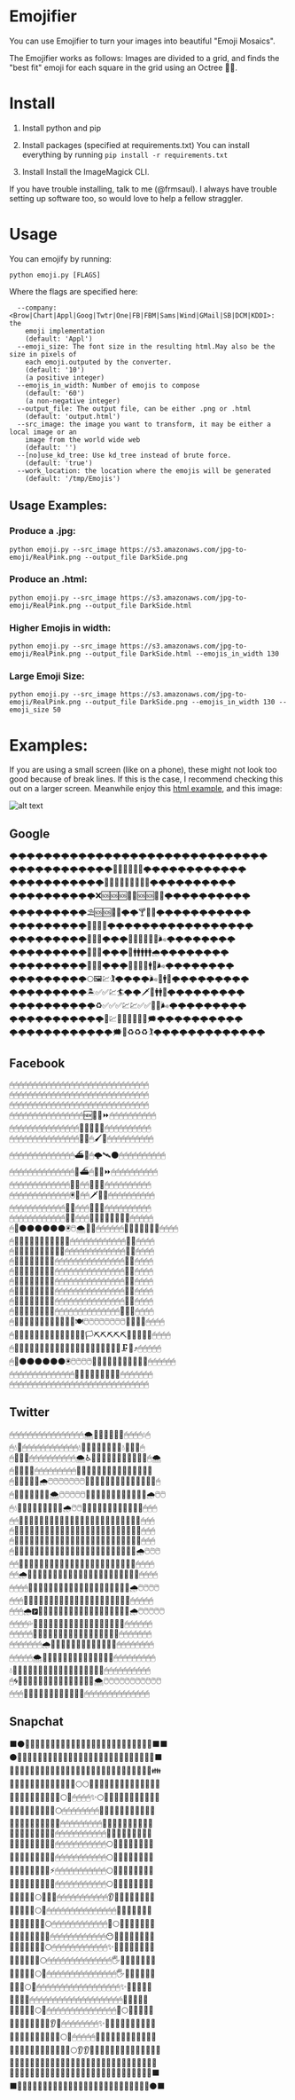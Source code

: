 # Emojifier
You can use Emojifier to turn your images into beautiful "Emoji Mosaics".

The Emojifier works as follows: Images are divided to a grid, and finds the "best fit" emoji for each square in the grid using an Octree 🐙🌲.

# Install

1. Install python and pip

2. Install packages (specified at requirements.txt)
   You can install everything by running ```pip install -r requirements.txt```

3. Install Install the ImageMagick CLI.

If you have trouble installing, talk to me (@frmsaul). I always have trouble
setting up software too, so would love to help a fellow straggler. 

# Usage
You can emojify by running:

```python emoji.py [FLAGS]```

Where the flags are specified here:
```
  --company: <Brow|Chart|Appl|Goog|Twtr|One|FB|FBM|Sams|Wind|GMail|SB|DCM|KDDI>: the
    emoji implementation
    (default: 'Appl')
  --emoji_size: The font size in the resulting html.May also be the size in pixels of
    each emoji.outputed by the converter.
    (default: '10')
    (a positive integer)
  --emojis_in_width: Number of emojis to compose
    (default: '60')
    (a non-negative integer)
  --output_file: The output file, can be either .png or .html
    (default: 'output.html')
  --src_image: the image you want to transform, it may be either a local image or an
    image from the world wide web
    (default: '')
  --[no]use_kd_tree: Use kd_tree instead of brute force.
    (default: 'true')
  --work_location: the location where the emojis will be generated
    (default: '/tmp/Emojis')
```
## Usage Examples:

### Produce a .jpg:

```python emoji.py --src_image https://s3.amazonaws.com/jpg-to-emoji/RealPink.png --output_file DarkSide.png```

### Produce an .html:

```python emoji.py --src_image https://s3.amazonaws.com/jpg-to-emoji/RealPink.png --output_file DarkSide.html```

### Higher Emojis in width:

```python emoji.py --src_image https://s3.amazonaws.com/jpg-to-emoji/RealPink.png --output_file DarkSide.html --emojis_in_width 130```

### Large Emoji Size:

```python emoji.py --src_image https://s3.amazonaws.com/jpg-to-emoji/RealPink.png --output_file DarkSide.png --emojis_in_width 130 --emoji_size 50```

# Examples: 
If you are using a small screen (like on a phone), these might not look too good because of break lines. If this is the case, I recommend checking this out on a larger screen. Meanwhile enjoy this [html example](https://s3.amazonaws.com/jpg-to-emoji/like.html), and this image:

![alt text](https://s3.amazonaws.com/jpg-to-emoji/smile.png "Warhol soup can")

## Google 
🌩🌩🌩🌩🌩🌩🌩🌩🌩🌩🌩🌩🌩🌩🌩🌩🌩🌩🌩🌩🌩🌩🌩🌩🌩🌩🌩🌩🌩🌩  
🌩🌩🌩🌩🌩🌩🌩🌩🌩🌩🌩🌩🐖🚨🌺🌺❌📌🌩🌩🌩🌩🌩🌩🌩🌩🌩🌩🌩🌩  
🌩🌩🌩🌩🌩🌩🌩🌩🌩🌩🌩📮🆘🆘🆘🆘🆘🆘🔴💉🌩🌩🌩🌩🌩🌩🌩🌩🌩🌩  
🌩🌩🌩🌩🌩🌩🌩🌩🌩🌩❌🆘🆘🆘🔴🔴🆘🆘🌺💭🌩🌩🌩🌩🌩🌩🌩🌩🌩🌩  
🌩🌩🌩🌩🌩🌩🌩🌩🌩⛱🆘🆘🔴🐖🌩🌩🍸🚫💭🌩🌩🌩🌩🌩🌩🌩🌩🌩🌩🌩  
🌩🌩🌩🌩🌩🌩🌩🌩🌩📴📳🆘🔖🌩🌩🌩🌩🌩🌩🌩🌩🌩🌩🌩🌩🌩🌩🌩🌩🌩  
🌩🌩🌩🌩🌩🌩🌩🌩🌩📳📳🤗🌩🌩🌩💙💙💙💙💙💙🌬🌩🌩🌩🌩🌩🌩🌩🌩  
🌩🌩🌩🌩🌩🌩🌩🌩🌩📳📳🤔🌩🌩🌩🛄🚹🚹🚹🚹🚹🌧🌩🌩🌩🌩🌩🌩🌩🌩  
🌩🌩🌩🌩🌩🌩🌩🌩🌩📳📳👩🌩🌩🌩💙💙💙🛄🚹🛂🌬🌩🌩🌩🌩🌩🌩🌩🌩  
🌩🌩🌩🌩🌩🌩🌩🌩🌩🌕🖼💹🏌🌩🌩🌩🌩🌬🛄🚹🛄🌩🌩🌩🌩🌩🌩🌩🌩🌩  
🌩🌩🌩🌩🌩🌩🌩🌩🌩🏝✅✅💹🏄🌩🌩🗡📘🚹🚹🌀🌩🌩🌩🌩🌩🌩🌩🌩🌩   
🌩🌩🌩🌩🌩🌩🌩🌩🌩🌩♻✅✅✅💹💹✅✅🏧🛄🌬🌩🌩🌩🌩🌩🌩🌩🌩🌩   
🌩🌩🌩🌩🌩🌩🌩🌩🌩🌩🌩🌲💹✅✅✅✅✅🚛🗯🌩🌩🌩🌩🌩🌩🌩🌩🌩🌩   
🌩🌩🌩🌩🌩🌩🌩🌩🌩🌩🌩🌩🗯🌲♻♻♻🏌🌩🌩🌩🌩🌩🌩🌩🌩🌩🌩🌩🌩🌩   

## Facebook 
🖱🖱🖱🖱🖱🖱🖱🖱🖱🖱🖱🖱🖱🖱🖱🖱🖱🖱🖱🖱🖱🖱🖱🖱🖱🖱🖱🖱🖱🖱   
🖱🖱🖱🖱🖱🖱🖱🖱🖱🖱🖱🖱🖱🖱🖱🖱🖱🖱🖱🖱🖱🖱🖱🖱🖱🖱🖱🖱🖱🖱   
🖱🖱🖱🖱🖱🖱🖱🖱🖱🖱🖱🖱🖱🖱🖱🖱🖱🖱🖱🖱🖱🖱🖱🖱🖱🖱🖱🖱🖱🖱   
🖱🖱🖱🖱🖱🖱🖱🖱🖱🖱🖱🖱🖱🖱🖱🖱🆕🚈🚈⏩🖱🖱🖱🖱🖱🖱🖱🖱🖱🖱   
🖱🖱🖱🖱🖱🖱🖱🖱🖱🖱🖱🖱🖱🖱🖱🚆🌌🎦🔠🌌🖱🖱🖱🖱🖱🖱🖱🖱🖱🖱   
🖱🖱🖱🖱🖱🖱🖱🖱🖱🖱🖱🖱🖱🖱🖱🌌🎣🖱🖌🌌🖱🖱🖱🖱🖱🖱🖱🖱🖱🖱   
🖱🖱🖱🖱🖱🖱🖱🖱🖱🖱🖱🖱🖱🖱⛴🌌🖱🌩🛰🌑🖱🖱🖱🖱🖱🖱🖱🖱🖱🖱   
🖱🖱🖱🖱🖱🖱🖱🖱🖱🖱🖱🖱🖱🖱🌌⛴🖱🍴🚈⏩🖱🖱🖱🖱🖱🖱🖱🖱🖱🖱   
🖱🖱🖱🖱🖱🖱🖱🖱🖱🖱🖱🖱🖱🎣🌌🖱🖱💬🌃🎦🖱🖱🖱🖱🖱🖱🖱🖱🖱🖱   
🖱🖱🖱🖱🖱🖱🖱🖱🖱🖱🖱🖱🖱🖲🚆🖱🖱🗡🌃🎦🖱🖱🖱🖱🖱🖱🖱🖱🖱🖱    
🖱🖱🖱🖱🖱🖱🖱🖱🖱🖱🖱🖱🛬🌌🖱🖱🖱🔧🌃🎦🖱🖱🖱🖱🖱🖱🖱🖱🖱🖱   
🖱🖱🖱🖱🖱🖱🖱🖱🖱🖱🖱🖱🌃🔄🖱🖱🖱🍴🚈🌌🌌🌌🌌🌃🛫🖱🖱🖱🖱🖱    
🖱🌌⚫⚫⚫⚫⚫⚫🖲🖱🌨🌃🌑🖱🖱🖱🖱🖱🖱🍬🍬🍬🍬🔄🌌🍬🖱🖱🖱🖱    
🖱🌌🌃🌃🌃🌃🌃🌃🌌🌃🌌🚈🖱🖱🖱🖱🖱🖱🖱🖱🖱🖱🖱🖱🌌🎐🖱🖱🖱🖱    
🖱🌌🌃🌃🌃🌃🌃🌃🌌👥🍬🖱🖱🖱🖱🖱🖱🖱🖱🖱🖱🖱🖱🖱🌌🎐🖱🖱🖱🖱    
🖱🌌🌌🌌🌌🌌🌌🌌🌌🖱🖱🖱🖱🖱🖱🖱🖱🖱🖱🖱🖱🖱🖱🖱🌌🎐🖱🖱🖱🖱    
🖱🌌🌌🌌🌌🌌🌌🌌🌌🖱🖱🖱🖱🖱🖱🖱🖱🖱🖱🖱🖱🖱🖱🖱🌌🎐🖱🖱🖱🖱    
🖱🌌🌌🌌🌌🌌🌌🌌🌌🖱🖱🖱🖱🖱🖱🖱🖱🖱🖱🖱🖱🖱🖱🖱🌌🎐🖱🖱🖱🖱    
🖱🌌🌌🌌🌌🌌🌌🌌🌌🖱🖱🖱🖱🖱🖱🖱🖱🖱🖱🖱🖱🖱🖱🖱🌌🎐🖱🖱🖱🖱     
🖱🌌🌌🌌🌌🌌🌌🌌🌌🖱🖱🖱🖱🖱🖱🖱🖱🖱🖱🖱🖱🖱🖱🖱🌌🎐🖱🖱🖱🖱    
🖱🌌🌌🌌🌌🌌🌌🌌🌌🖱🖱🖱🖱🖱🖱🖱🖱🖱🖱🖱🖱🖱🖱🚽🌌🎐🖱🖱🖱🖱    
🖱🌌🌌🌌🌌🌌🌌🌌🌌🍶🍶🍶🍶🍽🖱🖱🖱🖱🖱🖱🖱🖱💬🍶🌌🎐🖱🖱🖱🖱    
🖱🌌🌌🌌🌌🌌🌌🌌🌌🔢🔢🆓🔠🔨🍶🏳⛏⛏⛏⛏⛏🍶🍶📖🌌🎐🖱🖱🖱🖱    
🖱🌌🌌🌌🌌🌌🌌🌌🌌🚈🚈🆕🌑🌌📖🍶🍶🍶🍶🍶🍶🍶🗜🌌⤴🖱🖱🖱🖱🖱   
🖱🌌⚫⚫⚫⚫⚫⚫🖲🖱🖱🖱🖱🔢🌌🌑🌑🌑🌑🌑🌑🌑🌌🚆🖱🖱🖱🖱🖱🖱   
🖱🖱🖱🖱🖱🖱🖱🖱🖱🖱🖱🖱🖱🖱📐📨📨📨📨📨📨📨🛫🖱🖱🖱🖱🖱🖱🖱   
🖱🖱🖱🖱🖱🖱🖱🖱🖱🖱🖱🖱🖱🖱🖱🖱🖱🖱🖱🖱🖱🖱🖱🖱🖱🖱🖱🖱🖱🖱   

## Twitter 
🖱🖱🖱🖱🖱🖱🖱🖱🖱🖱🖱🖱🖱🖱🖱🖱🌨🐳🎽🛃🛅🎽💦🖱🖱🖱🖱💧🖱    
🖱💧🐬🖱🖱🖱🖱🖱🖱🖱🖱🖱🖱🖱🖱💧🛄🛃🛃🛃🛃🛃🛃🎽💧🐳🛄💎🖱   
🖱🐳🛃💦🖱🖱🖱🖱🖱🖱🖱🖱🖱🖱🌨♿🛃🛃🛃🛃🛃🛃🛃🛃🛃🛃🐳🖱🌨   
🖱🎽🛃🛃🌀🖱🖱🖱🖱🖱🖱🖱🖱🖱🐳🛃🛃🛃🛃🛃🛃🛃🛃🛃🛃🎽🐳🎽💧   
🖱🎽🛃🛃🛃🎽🌧🖱🖱🖱🖱🖱🖱🖱🛄🛃🛃🛃🛃🛃🛃🛃🛃🛃🛃🛃🛅💧🖱    
🖱🐳🛃🛃🛃🛃🛅🐳🌨🖱🖱🖱🖱🖱🛃🛃🛃🛃🛃🛃🛃🛃🛃🛃🛃🛄🌧🖱🖱    
🖱💧🛃🛃🛃🛃🛃🛃🛃🎽🐬🌧🖱🖱🛃🛃🛃🛃🛃🛃🛃🛃🛃🛃🛃🎽🖱🖱🖱    
🖱🖱🎽🛃🛃🛃🛃🛃🛃🛃🛃🛃🛅🎽🛃🛃🛃🛃🛃🛃🛃🛃🛃🛃🛃🐳🖱🖱🖱    
🖱🐳💦🎽🛃🛃🛃🛃🛃🛃🛃🛃🛃🛃🛃🛃🛃🛃🛃🛃🛃🛃🛃🛃🛃🐳🖱🖱🖱    
🖱🎽🛃🛃🛃🛃🛃🛃🛃🛃🛃🛃🛃🛃🛃🛃🛃🛃🛃🛃🛃🛃🛃🛃🛃🐬🖱🖱🖱    
🖱🐬🛃🛃🛃🛃🛃🛃🛃🛃🛃🛃🛃🛃🛃🛃🛃🛃🛃🛃🛃🛃🛃🛃🛃🌧🖱🖱🖱     
🖱🖱🎽🛃🛃🛃🛃🛃🛃🛃🛃🛃🛃🛃🛃🛃🛃🛃🛃🛃🛃🛃🛃🛃🛄🖱🖱🖱🖱     
🖱🖱🌧🎽🛃🛃🛃🛃🛃🛃🛃🛃🛃🛃🛃🛃🛃🛃🛃🛃🛃🛃🛃🛃🐳🖱🖱🖱🖱    
🖱🖱🖱🖱🐳🛄🛃🛃🛃🛃🛃🛃🛃🛃🛃🛃🛃🛃🛃🛃🛃🛃🛃🛃🌧🖱🖱🖱🖱    
🖱🖱🖱🐳🎽🛅🛃🛃🛃🛃🛃🛃🛃🛃🛃🛃🛃🛃🛃🛃🛃🛃🛃🎽🖱🖱🖱🖱🖱   
🖱🖱🖱🌧🅿🛃🛃🛃🛃🛃🛃🛃🛃🛃🛃🛃🛃🛃🛃🛃🛃🛃🛅🌧🖱🖱🖱🖱🖱    
🖱🖱🖱🖱💦🛃🛃🛃🛃🛃🛃🛃🛃🛃🛃🛃🛃🛃🛃🛃🛃🛃🐬🖱🖱🖱🖱🖱🖱    
🖱🖱🖱🖱🖱📏🎽🛃🛃🛃🛃🛃🛃🛃🛃🛃🛃🛃🛃🛃🛃🐳🖱🖱🖱🖱🖱🖱🖱    
🖱🖱🖱🖱🖱🖱🖱🌧🎽🛃🛃🛃🛃🛃🛃🛃🛃🛃🛃🛃🎽🖱🖱🖱🖱🖱🖱🖱🖱    
🖱🖱🖱🖱🖱🌨🐳🛅🛃🛃🛃🛃🛃🛃🛃🛃🛃🛃🛃🐳🖱🖱🖱🖱🖱🖱🖱🖱🖱    
💧💎🐬🐳🎽🛃🛃🛃🛃🛃🛃🛃🛃🛃🛃🛃🛃🛅🐬🖱🖱🖱🖱🖱🖱🖱🖱🖱🖱    
🖱🌀🛄🛃🛃🛃🛃🛃🛃🛃🛃🛃🛃🛃🛃🛅🐳🌨🖱🖱🖱🖱🖱🖱🖱🖱🖱🖱🖱    
🖱🖱🖱💎🐳🎽🛃🛃🛃🛃🛃🛃🛄🎽🐬🖱🖱🖱🖱🖱🖱🖱🖱🖱🖱🖱🖱🖱🖱   

## Snapchat 
⬛⚫📳📳📳📳📳📳📳📳📳📳📳📳📳📳📳📳📳📳📳📳📳📳📳📳🌰⬛⬛   
⚫📳📳📳📳📳📳📳📳📳📳📳📳📳📳📳📳📳📳📳📳📳📳📳📳📳📳📳⬛   
📳📳📳📳📳📳📳📳📳📳📳📳📳📳📳📳📳📳📳📳📳📳📳📳📳📳📳📳👪    
📳📳📳📳📳📳📳📳📳📳📳📳📳🌕🌕📳📳📳📳📳📳📳📳📳📳📳📳📳📳    
📳📳📳📳📳📳📳📳📳📳🌕👃🖱🖱🖱🖱✨🌕📳📳📳📳📳📳📳📳📳📳📳    
📳📳📳📳📳📳📳📳📳🌕🖱🖱🖱🖱🖱🖱🖱🖱👃📳📳📳📳📳📳📳📳📳📳    
📳📳📳📳📳📳📳📳📳💡🖱🖱🖱🖱🖱🖱🖱🖱🖱🌝📳📳📳📳📳📳📳📳📳    
📳📳📳📳📳📳📳📳🌝🖱🖱🖱🖱🖱🖱🖱🖱🖱🖱🖱📳📳📳📳📳📳📳📳📳    
📳📳📳📳📳📳📳📳🌙🖱🖱🖱🖱🖱🖱🖱🖱🖱🖱🖱🌕📳📳📳📳📳📳📳📳    
📳📳📳📳📳📳📳📳✨🖱🖱🖱🖱🖱🖱🖱🖱🖱🖱🖱🌕📳📳📳📳📳📳📳📳    
📳📳📳📳📳📳📳📳⚡🖱🖱🖱🖱🖱🖱🖱🖱🖱🖱🖱🌕📳📳📳📳📳📳📳📳    
📳📳📳📳📳📳📳📳🌙🖱🖱🖱🖱🖱🖱🖱🖱🖱🖱🖱🌕📳📳📳📳📳📳📳📳    
📳📳📳📳📳🌕🌟🌝✨🖱🖱🖱🖱🖱🖱🖱🖱🖱🖱🖱👂👃👃📳📳📳📳📳📳    
📳📳📳📳📳🌕✨🖱🖱🖱🖱🖱🖱🖱🖱🖱🖱🖱🖱🖱🖱🖱👃📳📳📳📳📳📳    
📳📳📳📳📳📳📳🌕🖱🖱🖱🖱🖱🖱🖱🖱🖱🖱🖱🖱🌟🌕📳📳📳📳📳📳📳   
📳📳📳📳📳📳📳📳🖱🖱🖱🖱🖱🖱🖱🖱🖱🖱🖱🖱😶📳📳📳📳📳📳📳📳    
📳📳📳📳📳📳📳🌕🖱🖱🖱🖱🖱🖱🖱🖱🖱🖱🖱🖱✨📳📳📳📳📳📳📳📳    
📳📳📳📳📳📳🌕🖱🖱🖱🖱🖱🖱🖱🖱🖱🖱🖱🖱🖱🖱🖐📳📳📳📳📳📳📳    
📳📳📳📳📳🌕✨🖱🖱🖱🖱🖱🖱🖱🖱🖱🖱🖱🖱🖱🖱🖱🖐📳📳📳📳📳📳    
📳📳📳🌕👃🖱🖱🖱🖱🖱🖱🖱🖱🖱🖱🖱🖱🖱🖱🖱🖱🖱🖱✨🌝📳📳📳📳    
📳📳📳🌝🖱🖱🖱🖱🖱🖱🖱🖱🖱🖱🖱🖱🖱🖱🖱🖱🖱🖱🖱🖱💫📳📳📳📳    
📳📳📳📳📳🌕✨🖱🖱🖱🖱🖱🖱🖱🖱🖱🖱🖱🖱🖱🖱🖱🌝🌕📳📳📳📳📳    
📳📳📳📳📳📳🌝🌟👂🌟🖱🖱🖱🖱🖱🖱🖱🖱✨👃👃🌟📳📳📳📳📳📳📳   
📳📳📳📳📳📳📳📳📳📳🌕🌙🖱🖱🖱🖱🖱🌝📳📳📳📳📳📳📳📳📳📳📳   
📳📳📳📳📳📳📳📳📳📳📳📳🌕👂👂🌝📳📳📳📳📳📳📳📳📳📳📳📳📳   
📳📳📳📳📳📳📳📳📳📳📳📳📳📳📳📳📳📳📳📳📳📳📳📳📳📳📳📳📳   
🌰📳📳📳📳📳📳📳📳📳📳📳📳📳📳📳📳📳📳📳📳📳📳📳📳📳📳📳⬛   
⬛📳📳📳📳📳📳📳📳📳📳📳📳📳📳📳📳📳📳📳📳📳📳📳📳📳📳⚫⬛   
